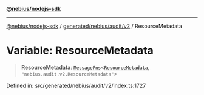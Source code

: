 [**@nebius/nodejs-sdk**](../../../../../README.md)

---

[@nebius/nodejs-sdk](../../../../../README.md) / [generated/nebius/audit/v2](../README.md) / ResourceMetadata

# Variable: ResourceMetadata

> **ResourceMetadata**: [`MessageFns`](../../../../../runtime/protos/core/interfaces/MessageFns.md)\<[`ResourceMetadata`](../interfaces/ResourceMetadata.md), `"nebius.audit.v2.ResourceMetadata"`\>

Defined in: src/generated/nebius/audit/v2/index.ts:1727
